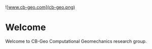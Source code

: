 ![www.cb-geo.com](cb-geo.png)

Welcome
========

Welcome to CB-Geo Computational Geomechanics research group.
